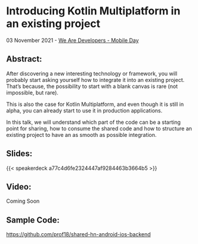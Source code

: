 # Introducing Kotlin Multiplatform in an existing project


03 November 2021 - [We Are Developers - Mobile Day](https://www.wearedevelopers.com/event/mobile-day)

## Abstract:

After discovering a new interesting technology or framework, you will probably start asking yourself how to integrate it into an existing project. That’s because, the possibility to start with a blank canvas is rare (not impossible, but rare).

This is also the case for Kotlin Multiplatform, and even though it is still in alpha, you can already start to use it in production applications.

In this talk, we will understand which part of the code can be a starting point for sharing, how to consume the shared code and how to structure an existing project to have an as smooth as possible integration.

## Slides:

{{< speakerdeck a77c4d6fe2324447af9284463b3664b5 >}}

## Video:

Coming Soon

## Sample Code:

https://github.com/prof18/shared-hn-android-ios-backend

